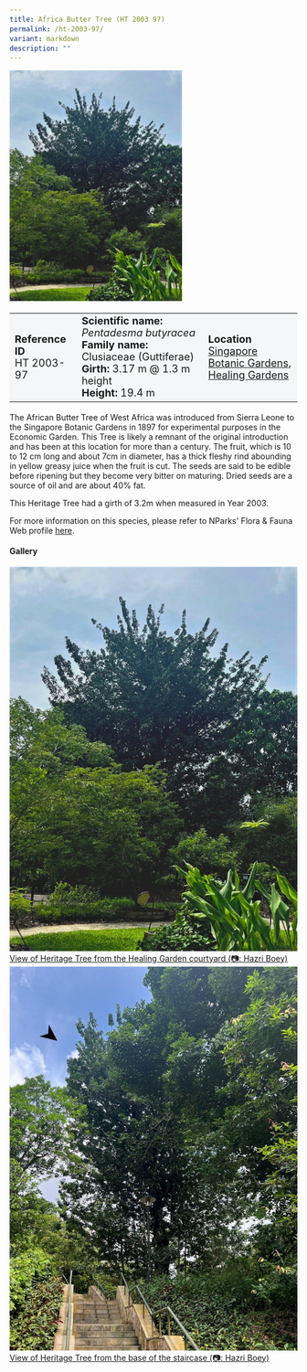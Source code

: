 ```yaml
---
title: Africa Butter Tree (HT 2003 97)
permalink: /ht-2003-97/
variant: markdown
description: ""
---
```

<div class="isomer-image-wrapper">
<img style="width: 60%" src="/images/Heritage_trees_photos/penbut_ht2003-97_habit.jpg">
</div><table style="minWidth: 100px; font-size: 18px; background: #F4F6F7">
<tbody><tr>
<td rowspan="1" colspan="1">
<strong>Reference ID</strong>
<br>HT 2003-97
</td>
<td rowspan="1" colspan="1">
	<strong>Scientific name:</strong> <em>Pentadesma butyracea</em>
<br><strong>Family name: </strong>Clusiaceae (Guttiferae)
<br><strong>Girth: </strong>3.17 m @ 1.3 m height
<br><strong>Height: </strong>19.4 m
</td>
<td rowspan="1" colspan="1">
<strong>Location</strong><a href="https://www.onemap.gov.sg/?lat=1.3169630000022665&amp;lng=103.81734600000291">
 <br>Singapore Botanic Gardens,<br>Healing Gardens</a>
</td>
</tr>
</tbody>
</table>
<p>The African Butter Tree of West Africa was introduced from Sierra Leone to the Singapore Botanic Gardens in 1897 for experimental purposes in the Economic Garden. This Tree is likely a remnant of the original introduction and has been at this location for more than a century. The fruit, which is 10 to 12 cm long and about 7cm in diameter, has a thick fleshy rind abounding in yellow greasy juice when the fruit is cut. The seeds are said to be edible before ripening but they become very bitter on maturing. Dried seeds are a source of oil and are about 40% fat.</p>
  
<p>This Heritage Tree had a girth of 3.2m when measured in Year 2003.</p>

<p>For more information on this species, please refer to NParks' Flora &amp; Fauna Web profile <a href="https://www.nparks.gov.sg/florafaunaweb/flora/4/5/4532">here</a>.</p>

<h4><b>Gallery</b></h4>
<div class="isomer-card-grid">
<a href="/images/Heritage_trees_photos/penbut_ht2003-97_habit.jpg" class="isomer-card">
<div class="isomer-card-image">
<div class="isomer-image-wrapper"><img src="/images/Heritage_trees_photos/penbut_ht2003-97_habit.jpg"></div></div>
<div class="isomer-card-body"><div class="isomer-card-description">View of Heritage Tree from the Healing Garden courtyard (📷: Hazri Boey)</div></div></a>

<a href="/images/Heritage_trees_photos/penbut_ht2003-97_stair.jpg" class="isomer-card">
<div class="isomer-card-image">
<div class="isomer-image-wrapper"><img src="/images/Heritage_trees_photos/penbut_ht2003-97_stair.jpg"></div></div>
<div class="isomer-card-body"><div class="isomer-card-description">View of Heritage Tree from the base of the staircase (📷: Hazri Boey)</div></div></a></div>